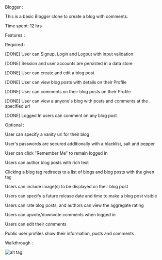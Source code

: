 Blogger :

This is a basic Blogger clone to create a blog with comments.

Time spent: 12 hrs

Features :

Required :

 [DONE] User can Signup, Login and Logout with input validation
 
 [DONE] Session and user accounts are persisted in a data store
 
 [DONE] User can create and edit a blog post
 
 [DONE] User can view blog posts with details on their Profile
 
 [DONE] User can comments on their blog posts on their Profile
 
 [DONE] User can view a anyone's blog with posts and comments at the specified url
 
 [DONE] Logged In users can comment on any blog post
 
Optional :

 User can specify a vanity url for their blog
 
 User's passwords are secured additionally with a blacklist, salt and pepper
 
 User can click "Remember Me" to remain logged in
 
 Users can author blog posts with rich text
 
 Clicking a blog tag redirects to a list of blogs and blog posts with the given tag
 
 Users can include image(s) to be displayed on their blog post
 
 Users can specify a future release date and time to make a blog post visible
 
 Users can rate blog posts, and authors can view the aggregate rating
 
 Users can upvote/downvote comments when logged in
 
 Users can edit their comments
 
 Public user profiles show their information, posts and comments
 

Walkthrough :

![alt tag](https://github.com/sathishragu/blogger-demo/blob/master/blogger-demo-screen.gif)

